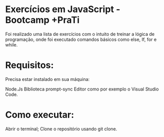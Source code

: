 # Exercícios em JavaScript - Bootcamp +PraTi
Foi realizado uma lista de exercícios com o intuito de treinar a lógica de programação, onde foi executado comandos básicos como else, If, for e while.

# Requisitos:

Precisa estar instalado em sua máquina:

Node.Js 
Biblioteca prompt-sync 
Editor como por exemplo o Visual Studio Code.

# Como executar:

Abrir o terminal; 
Clone o repositório usando git clone.
